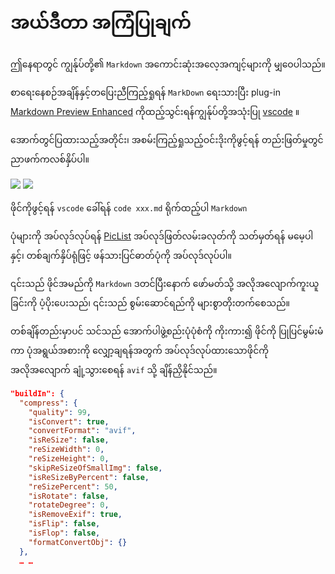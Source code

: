 # အယ်ဒီတာ အကြံပြုချက်

ဤနေရာတွင် ကျွန်ုပ်တို့၏ `Markdown` အကောင်းဆုံးအလေ့အကျင့်များကို မျှဝေပါသည်။

စာရေးနေစဉ်အချိန်နှင့်တပြေးညီကြည့်ရှုရန် `MarkDown` ရေးသားပြီး plug-in [Markdown Preview Enhanced](https://marketplace.visualstudio.com/items?itemName=shd101wyy.markdown-preview-enhanced) ကိုထည့်သွင်းရန်ကျွန်ုပ်တို့အသုံးပြု [vscode](https://code.visualstudio.com/) ။

အောက်တွင်ပြထားသည့်အတိုင်း၊ အစမ်းကြည့်ရှုသည့်ဝင်းဒိုးကိုဖွင့်ရန် တည်းဖြတ်မှုတွင် ညာဖက်ကလစ်နှိပ်ပါ။

![](https://p.3ti.site/1720775216.avif)
![](https://p.3ti.site/1720775043.avif)

ဖိုင်ကိုဖွင့်ရန် `vscode` ခေါ်ရန် `code xxx.md` ရိုက်ထည့်ပါ `Markdown`

ပုံများကို အပ်လုဒ်လုပ်ရန် [PicList](https://github.com/Kuingsmile/PicList) အပ်လုဒ်ဖြတ်လမ်းခလုတ်ကို သတ်မှတ်ရန် မမေ့ပါနှင့်၊ တစ်ချက်နှိပ်ရုံဖြင့် ဖန်သားပြင်ဓာတ်ပုံကို အပ်လုဒ်လုပ်ပါ။

၎င်းသည် ဖိုင်အမည်ကို `Markdown` ဒတင်ပြီးနောက် ဖော်မတ်သို့ အလိုအလျောက်ကူးယူခြင်းကို ပံ့ပိုးပေးသည်၊ ၎င်းသည် စွမ်းဆောင်ရည်ကို များစွာတိုးတက်စေသည်။

တစ်ချိန်တည်းမှာပင် သင်သည် အောက်ပါဖွဲ့စည်းပုံပုံစံကို ကိုးကား၍ ဖိုင်ကို ပြုပြင်မွမ်းမံကာ ပုံအရွယ်အစားကို လျှော့ချရန်အတွက် အပ်လုဒ်လုပ်ထားသောဖိုင်ကို အလိုအလျောက် ချုံ့သွားစေရန် `avif` သို့ ချိန်ညှိနိုင်သည်။

```json
"buildIn": {
  "compress": {
    "quality": 99,
    "isConvert": true,
    "convertFormat": "avif",
    "isReSize": false,
    "reSizeWidth": 0,
    "reSizeHeight": 0,
    "skipReSizeOfSmallImg": false,
    "isReSizeByPercent": false,
    "reSizePercent": 50,
    "isRotate": false,
    "rotateDegree": 0,
    "isRemoveExif": true,
    "isFlip": false,
    "isFlop": false,
    "formatConvertObj": {}
  },
  … …
```
